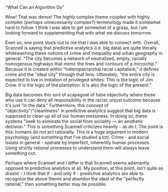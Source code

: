 "What Can an Algorithm Do"

Wow! That was dense! The highly complex theme coupled with highly complex (perhaps unnecessarily complex?) terminology made it somewhat hard to follow. I think I was able to get somewhat of a grasp, but I am looking forward to supplementing that with what we discuss tomorrow.

Even so, one point stuck out to me that I was able to connect with. Overall, Scannell is saying that predictive analytics (i.e. big data) are quite literally whitewashing these notions of crime and inequality and urban geography in general. "The city becomes a network of neutralized, empty, racially homogenous highways that mimic the lines and contours of a microchip." Because it is created within "heteropatriarchal racial capitalism," it defines crime and the "ideal city" through that lens. Ultimately, "the entire city is expected to live in imitation of privileged whites. This is the logic of Jim Crow. It is the logic of the plantation. It is also the logic of the present." 

Big data becomes this sort of scapegoat of false objectivity where those who use it can deny all responsibility in the racist, unjust outcome because it's just "in the data." Furthermore, this concept of "objectivity"/"cleanliness" in predictive analytics suggest that big data is supposed to clean up all of our human messiness. In doing so, these systems "seek to eliminate the social from sociality — an aesthetic decision." This is something Scannell criticizes heavily - as do I. The point is this: humans do not act rationally. This is a huge argument in modern psychology (and something that I've studied a lot). Crime - and social issues in general - operate by imperfect, inherently human processes. Using strictly rational processes to understand them will always leave something out. 

Perhaps where Scannell and I differ is that Scannell seems adamantly opposed to predictive analytics at all. My position, at this point, isn't quite as drastic - I think that if - and only if - predictive analytics are able to recognize the above theme and abandon the ideal of the "perfectly rational," then something better may be possible. 
